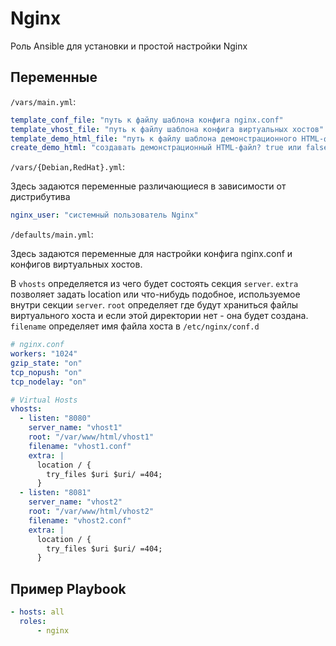 Nginx
=========

Роль Ansible для установки и простой настройки Nginx

Переменные
--------------

`/vars/main.yml`:

```yml
template_conf_file: "путь к файлу шаблона конфига nginx.conf"
template_vhost_file: "путь к файлу шаблона конфига виртуальных хостов"
template_demo_html_file: "путь к файлу шаблона демонстрационного HTML-файла"
create_demo_html: "создавать демонстрационный HTML-файл? true или false"
```

`/vars/{Debian,RedHat}.yml`:

Здесь задаются переменные различающиеся в зависимости от дистрибутива

```yml
nginx_user: "системный пользователь Nginx"
```

`/defaults/main.yml`:

Здесь задаются переменные для настройки конфига nginx.conf и конфигов виртуальных хостов. 

В `vhosts` определяется из чего будет состоять секция `server`. `extra` позволяет задать location или что-нибудь подобное, используемое внутри секции `server`. `root` определяет где будут храниться файлы виртуального хоста и если этой директории нет - она будет создана. `filename` определяет имя файла хоста в `/etc/nginx/conf.d`

```yml
# nginx.conf
workers: "1024"
gzip_state: "on"
tcp_nopush: "on"
tcp_nodelay: "on"

# Virtual Hosts
vhosts:
  - listen: "8080"
    server_name: "vhost1"
    root: "/var/www/html/vhost1"
    filename: "vhost1.conf"
    extra: |
      location / {
        try_files $uri $uri/ =404;
      }
  - listen: "8081"
    server_name: "vhost2"
    root: "/var/www/html/vhost2"
    filename: "vhost2.conf"
    extra: |
      location / {
        try_files $uri $uri/ =404;
      }
```

Пример Playbook
----------------

```yml
- hosts: all
  roles:
      - nginx
```
